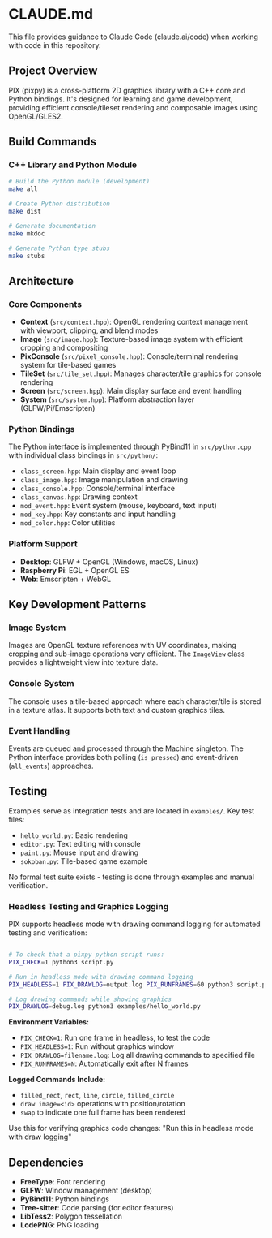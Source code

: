# CLAUDE.md

This file provides guidance to Claude Code (claude.ai/code) when working with code in this repository.

## Project Overview

PIX (pixpy) is a cross-platform 2D graphics library with a C++ core and Python bindings. It's designed for learning and game development, providing efficient console/tileset rendering and composable images using OpenGL/GLES2.

## Build Commands

### C++ Library and Python Module
```bash
# Build the Python module (development)
make all

# Create Python distribution
make dist

# Generate documentation
make mkdoc

# Generate Python type stubs
make stubs
```
## Architecture

### Core Components

- **Context** (`src/context.hpp`): OpenGL rendering context management with viewport, clipping, and blend modes
- **Image** (`src/image.hpp`): Texture-based image system with efficient cropping and compositing
- **PixConsole** (`src/pixel_console.hpp`): Console/terminal rendering system for tile-based games
- **TileSet** (`src/tile_set.hpp`): Manages character/tile graphics for console rendering
- **Screen** (`src/screen.hpp`): Main display surface and event handling
- **System** (`src/system.hpp`): Platform abstraction layer (GLFW/Pi/Emscripten)

### Python Bindings

The Python interface is implemented through PyBind11 in `src/python.cpp` with individual class bindings in `src/python/`:

- `class_screen.hpp`: Main display and event loop
- `class_image.hpp`: Image manipulation and drawing
- `class_console.hpp`: Console/terminal interface
- `class_canvas.hpp`: Drawing context
- `mod_event.hpp`: Event system (mouse, keyboard, text input)
- `mod_key.hpp`: Key constants and input handling
- `mod_color.hpp`: Color utilities

### Platform Support

- **Desktop**: GLFW + OpenGL (Windows, macOS, Linux)
- **Raspberry Pi**: EGL + OpenGL ES
- **Web**: Emscripten + WebGL

## Key Development Patterns

### Image System
Images are OpenGL texture references with UV coordinates, making cropping and sub-image operations very efficient. The `ImageView` class provides a lightweight view into texture data.

### Console System
The console uses a tile-based approach where each character/tile is stored in a texture atlas. It supports both text and custom graphics tiles.

### Event Handling
Events are queued and processed through the Machine singleton. The Python interface provides both polling (`is_pressed`) and event-driven (`all_events`) approaches.

## Testing

Examples serve as integration tests and are located in `examples/`. Key test files:
- `hello_world.py`: Basic rendering
- `editor.py`: Text editing with console
- `paint.py`: Mouse input and drawing
- `sokoban.py`: Tile-based game example

No formal test suite exists - testing is done through examples and manual verification.

### Headless Testing and Graphics Logging

PIX supports headless mode with drawing command logging for automated testing and verification:

```bash

# To check that a pixpy python script runs:
PIX_CHECK=1 python3 script.py

# Run in headless mode with drawing command logging
PIX_HEADLESS=1 PIX_DRAWLOG=output.log PIX_RUNFRAMES=60 python3 script.py

# Log drawing commands while showing graphics
PIX_DRAWLOG=debug.log python3 examples/hello_world.py
```

**Environment Variables:**
- `PIX_CHECK=1`: Run one frame in headless, to test the code 
- `PIX_HEADLESS=1`: Run without graphics window
- `PIX_DRAWLOG=filename.log`: Log all drawing commands to specified file
- `PIX_RUNFRAMES=N`: Automatically exit after N frames

**Logged Commands Include:**
- `filled_rect`, `rect`, `line`, `circle`, `filled_circle`
- `draw image=<id>` operations with position/rotation
- `swap` to indicate one full frame has been rendered

Use this for verifying graphics code changes: "Run this in headless mode with draw logging"

## Dependencies

- **FreeType**: Font rendering
- **GLFW**: Window management (desktop)
- **PyBind11**: Python bindings
- **Tree-sitter**: Code parsing (for editor features)
- **LibTess2**: Polygon tessellation
- **LodePNG**: PNG loading
